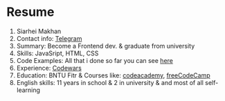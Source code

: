 # Resume
1. Siarhei Makhan
1. Contact info: [Telegram](https://t.me/@s3ren17y)
1. Summary: Become a Frontend dev. & graduate from university
1. Skills: JavaSript, HTML, CSS
1. Code Examples: All that i done so far you can see [here](https://github.com/Goner52?tab=repositories)
1. Experience: [Codewars](https://www.codewars.com/users/Goner52)
1. Education: BNTU Fitr & Courses like: [codeacademy](https://www.codecademy.com/profiles/makhansiarhei), [freeCodeCamp](https://www.freecodecamp.org/goner52)
1. English skills: 11 years in school & 2 in university & and most of all self-learning 

